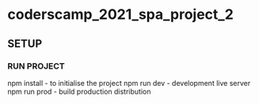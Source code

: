 # coderscamp_2021_spa_project_2

## SETUP

### RUN PROJECT

npm install - to initialise the project
npm run dev - development live server
npm run prod - build production distribution
